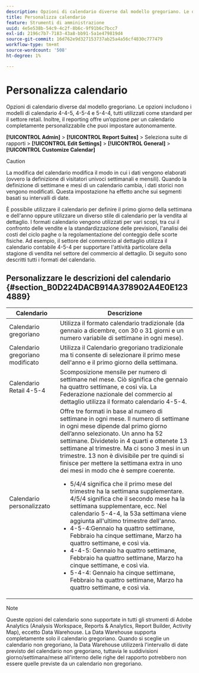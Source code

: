 ```yaml
---
description: Opzioni di calendario diverse dal modello gregoriano. Le opzioni includono i modelli di calendario 4-4-5, 4-5-4 e 5-4-4, tutti utilizzati come standard per il settore retail. Inoltre, il reporting offre un’opzione per un calendario completamente personalizzabile che puoi impostare autonomamente.
title: Personalizza calendario
feature: Strumenti di amministrazione
uuid: 4e5e538b-54c9-4c2f-8b6c-9f91b6c7bcc7
exl-id: 2196c7b7-7183-43a8-bb91-5a1e479819d4
source-git-commit: 16d762e9d327153737ab25a4a56cf4830c777479
workflow-type: tm+mt
source-wordcount: '508'
ht-degree: 1%

---
```


# Personalizza calendario

Opzioni di calendario diverse dal modello gregoriano. Le opzioni includono i modelli di calendario 4-4-5, 4-5-4 e 5-4-4, tutti utilizzati come standard per il settore retail. Inoltre, il reporting offre un’opzione per un calendario completamente personalizzabile che puoi impostare autonomamente.

**[!UICONTROL Admin]** >  **[!UICONTROL Report Suites]** > Seleziona suite di rapporti >  **[!UICONTROL Edit Settings]** >  **[!UICONTROL General]** >  **[!UICONTROL Customize Calendar]**

>[!CAUTION]
>
>La modifica del calendario modifica il modo in cui i dati vengono elaborati (ovvero la definizione di visitatori univoci settimanali e mensili). Quando la definizione di settimane e mesi di un calendario cambia, i dati storici non vengono modificati. Questa impostazione ha effetto anche sui segmenti basati su intervalli di date.

È possibile utilizzare il calendario per definire il primo giorno della settimana e dell&#39;anno oppure utilizzare un diverso stile di calendario per la vendita al dettaglio. I formati calendario vengono utilizzati per vari scopi, tra cui il confronto delle vendite e la standardizzazione delle previsioni, l&#39;analisi dei costi del ciclo paghe o la regolamentazione del conteggio delle scorte fisiche. Ad esempio, il settore del commercio al dettaglio utilizza il calendario contabile 4-5-4 per supportare l&#39;attività particolare della stagione di vendita nel settore del commercio al dettaglio. Di seguito sono descritti tutti i formati del calendario.

## Personalizzare le descrizioni del calendario {#section_B0D224DACB914A378902A4E0E1234889}

| Calendario | Descrizione |
|--- |--- |
| Calendario gregoriano | Utilizza il formato calendario tradizionale (da gennaio a dicembre, con 30 o 31 giorni e un numero variabile di settimane in ogni mese). |
| Calendario gregoriano modificato | Utilizza il Calendario gregoriano tradizionale ma ti consente di selezionare il primo mese dell&#39;anno e il primo giorno della settimana. |
| Calendario Retail 4-5-4 | Scomposizione mensile per numero di settimane nel mese. Ciò significa che gennaio ha quattro settimane, e così via. La Federazione nazionale del commercio al dettaglio utilizza il formato calendario 4-5-4. |
| Calendario personalizzato | Offre tre formati in base al numero di settimane in ogni mese. Il numero di settimane in ogni mese dipende dal primo giorno dell’anno selezionato.  Un anno ha 52 settimane. Dividetelo in 4 quarti e ottenete 13 settimane al trimestre. Ma ci sono 3 mesi in un trimestre. 13 non è divisibile per tre quindi si finisce per mettere la settimana extra in uno dei mesi in modo che è sempre coerente.<ul><li>5/4/4 significa che il primo mese del trimestre ha la settimana supplementare. 4/5/4 significa che il secondo mese ha la settimana supplementare, ecc. Nel calendario 5-4-4, la 53a settimana viene aggiunta all&#39;ultimo trimestre dell&#39;anno.</li><li>4-5-4:Gennaio ha quattro settimane, Febbraio ha cinque settimane, Marzo ha quattro settimane, e così via.</li><li>4-4-5: Gennaio ha quattro settimane, Febbraio ha quattro settimane, Marzo ha cinque settimane, e così via.</li><li>5-4-4: Gennaio ha cinque settimane, Febbraio ha quattro settimane, Marzo ha quattro settimane, e così via.</li></ul> |

>[!NOTE]
>Queste opzioni del calendario sono supportate in tutti gli strumenti di Adobe Analytics (Analysis Workspace, Reports &amp; Analytics, Report Builder, Activity Map), eccetto Data Warehouse. La Data Warehouse supporta completamente solo il calendario gregoriano. Quando si sceglie un calendario non gregoriano, la Data Warehouse utilizzerà l&#39;intervallo di date previsto del calendario non gregoriano, tuttavia le suddivisioni giorno/settimana/mese all&#39;interno delle righe del rapporto potrebbero non essere quelle previste da un calendario non gregoriano.
